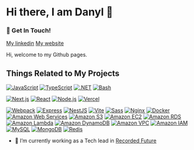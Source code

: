 # Hi there, I am Danyl 👋

### 📮 Get In Touch!
[My linkedin](https://www.linkedin.com/in/vizboyko/)
[My website](https://www.danylboiko.dev/)

Hi, welcome to my Github pages.

## Things Related to My Projects

[![JavaScript](https://img.shields.io/badge/JavaScript-Love%20and%20Hate-%23FFD180?logo=javascript&style=flat-square)](https://developer.mozilla.org/docs/Web/JavaScript)
[![TypeScript](https://img.shields.io/badge/TypeScript-Prefer%20It%20Over%20JavaScript-%2384FFFF?logo=typescript&style=flat-square)](https://www.typescriptlang.org/)
[![.NET](https://img.shields.io/badge/.NET-Framework%20for%20Everything-%237840A6?logo=.net&style=flat-square)](https://dotnet.microsoft.com/)
[![Bash](https://img.shields.io/badge/Bash-At%20My%20Fingertips-%23EEEEEE?logo=gnu&style=flat-square)](https://www.gnu.org/software/bash/)

[![Next.js](https://img.shields.io/badge/Next.js-Power%20Your%20Reacts-%23000000?logo=next.js&style=flat-square)](https://nextjs.org/)
[![React](https://img.shields.io/badge/React-Declarative%20UIs-%2361DAFB?logo=react&style=flat-square)](https://reactjs.org/)
[![Node.js](https://img.shields.io/badge/Node.js-For%20the%20Backend-%23339933?logo=node.js&style=flat-square)](https://nodejs.org/)
[![Vercel](https://img.shields.io/badge/Vercel-Deploy%20with%20Ease-%23000000?logo=vercel&style=flat-square)](https://vercel.com/)

[![Webpack](https://img.shields.io/badge/Webpack-Make%20JavaScript%20Program%20Which%20Can%20Be%20Run%20on%20Web%20Browsers-%231976D2?logo=webpack&style=flat-square)](https://webpack.js.org/)
[![Express](https://img.shields.io/badge/Express-One%20of%20the%20Best%20JavaScript%20Web%20Frameworks%20but%20Old-%23F9FBE7?logo=express&style=flat-square)](https://expressjs.com/)
[![NestJS](https://img.shields.io/badge/NestJS%20+%20Fastify-A%20Web%20Framework%20for%20Large--Scale%20Projects-%23EF5350?logo=nestjs&style=flat-square)](https://nestjs.com/)
[![Vite](https://img.shields.io/badge/Vite-A%20Modern%20Front--end%20Development%20Tool-%2342A5F5?logo=vite&style=flat-square)](https://vitejs.dev/)
[![Sass](https://img.shields.io/badge/Sass-A%20CSS%20Preprocessor-%23EF5350?logo=sass&style=flat-square)](https://sass-lang.com/)
[![Nginx](https://img.shields.io/badge/Nginx-A%20Web%20Server,%20Reverse%20Proxy%20Server-%23558B2F?logo=nginx&style=flat-square)](https://www.nginx.com/)
[![Docker](https://img.shields.io/badge/Docker-An%20Application%20Containerization%20Platform-%23536DFE?logo=docker&style=flat-square)](https://www.docker.com/)
[![Amazon Web Services](https://img.shields.io/badge/AWS-Cloud%20Power-%23FF9900?logo=amazon-aws&style=flat-square)](https://aws.amazon.com/)
[![Amazon S3](https://img.shields.io/badge/Amazon%20S3-Scalable%20Storage-%23999999?logo=amazon-s3&style=flat-square)](https://aws.amazon.com/s3/)
[![Amazon EC2](https://img.shields.io/badge/Amazon%20EC2-Elastic%20Compute%20Cloud-%23FF9900?logo=amazon-ec2&style=flat-square)](https://aws.amazon.com/ec2/)
[![Amazon RDS](https://img.shields.io/badge/Amazon%20RDS-Managed%20Databases-%2300A0D1?logo=amazon-rds&style=flat-square)](https://aws.amazon.com/rds/)
[![Amazon Lambda](https://img.shields.io/badge/Amazon%20Lambda-Serverless%20Compute-%23FF9900?logo=aws-lambda&style=flat-square)](https://aws.amazon.com/lambda/)
[![Amazon DynamoDB](https://img.shields.io/badge/Amazon%20DynamoDB-Fast%20NoSQL%20DB-%23428BDD?logo=amazon-dynamodb&style=flat-square)](https://aws.amazon.com/dynamodb/)
[![Amazon VPC](https://img.shields.io/badge/Amazon%20VPC-Isolated%20Networking-%23008080?logo=amazon-vpc&style=flat-square)](https://aws.amazon.com/vpc/)
[![Amazon IAM](https://img.shields.io/badge/Amazon%20IAM-Identity%20Access%20Mgmt-%23FF9900?logo=aws-iam&style=flat-square)](https://aws.amazon.com/iam/)
[![MySQL](https://img.shields.io/badge/MySQL-RDBMS-%23FFB74D?logo=mysql&style=flat-square)](https://www.mysql.com/)
[![MongoDB](https://img.shields.io/badge/MongoDB-NoSQL%20Document--Oriented%20Database-%2300E676?logo=mongodb&style=flat-square)](https://www.mongodb.com/)
[![Redis](https://img.shields.io/badge/Redis-In--Memory%20Data%20Store-%23D50000?logo=redis&style=flat-square)](https://redis.io/)

- 🔭 I’m currently working as a Tech lead in [Recorded Future](https://www.recordedfuture.com/)


<!--
Here are some ideas to get you started:

- 🔭 I’m currently working on ...
- 🌱 I’m currently learning ...
- 👯 I’m looking to collaborate on ...
- 🤔 I’m looking for help with ...
- 💬 Ask me about ...
- 📫 How to reach me: ...
- 😄 Pronouns: ...
- ⚡ Fun fact: ...
-->
